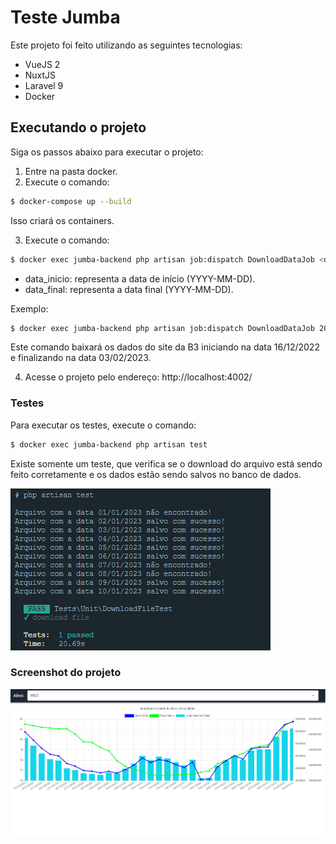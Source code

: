 # Teste Jumba

Este projeto foi feito utilizando as seguintes tecnologias:

- VueJS 2
- NuxtJS
- Laravel 9
- Docker

## Executando o projeto
Siga os passos abaixo para executar o projeto:

1. Entre na pasta docker.
2. Execute o comando:

```sh
$ docker-compose up --build
```
Isso criará os containers.

3. Execute o comando:  

```sh
$ docker exec jumba-backend php artisan job:dispatch DownloadDataJob <data_inicio> <data_final>
```  
- data_inicio: representa a data de início (YYYY-MM-DD).
- data_final: representa a data final (YYYY-MM-DD).

Exemplo:

```sh
$ docker exec jumba-backend php artisan job:dispatch DownloadDataJob 2022-12-16 2023-02-03
```  

Este comando baixará os dados do site da B3 iniciando na data 16/12/2022 e finalizando na data 03/02/2023.

4. Acesse o projeto pelo endereço: http://localhost:4002/

### Testes

Para executar os testes, execute o comando:

```sh
$ docker exec jumba-backend php artisan test
```

Existe somente um teste, que verifica se o download do arquivo está sendo feito corretamente e os dados estão sendo salvos no banco de dados.

![Screenshot 1](https://github.com/rickhc3/jumba-test/blob/master/docker/img/tests.png)


### Screenshot do projeto

![Screenshot 2](https://github.com/rickhc3/jumba-test/blob/master/docker/img/screenshot.png)
